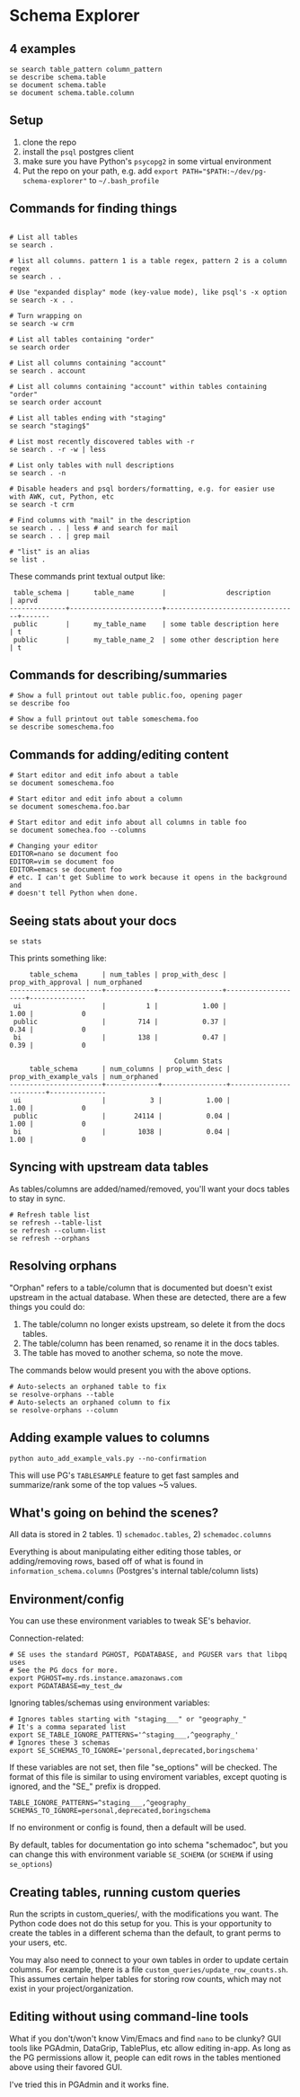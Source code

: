 # Schema Explorer

## 4 examples

```
se search table_pattern column_pattern
se describe schema.table
se document schema.table
se document schema.table.column
```

## Setup

1. clone the repo
2. install the `psql` postgres client
3. make sure you have Python's `psycopg2` in some virtual environment
4. Put the repo on your path, e.g. add `export PATH="$PATH:~/dev/pg-schema-explorer"` to `~/.bash_profile`

## Commands for finding things

```

# List all tables
se search .

# list all columns. pattern 1 is a table regex, pattern 2 is a column regex
se search . .

# Use "expanded display" mode (key-value mode), like psql's -x option
se search -x . .

# Turn wrapping on
se search -w crm

# List all tables containing "order"
se search order

# List all columns containing "account"
se search . account

# List all columns containing "account" within tables containing "order"
se search order account

# List all tables ending with "staging"
se search "staging$"

# List most recently discovered tables with -r
se search . -r -w | less

# List only tables with null descriptions
se search . -n

# Disable headers and psql borders/formatting, e.g. for easier use with AWK, cut, Python, etc
se search -t crm

# Find columns with "mail" in the description
se search . . | less # and search for mail
se search . . | grep mail

# "list" is an alias
se list .

```

These commands print textual output like:

```
 table_schema |      table_name       |               description       | aprvd
--------------+-----------------------+---------------------------------+-------
 public       |      my_table_name    | some table description here     | t
 public       |      my_table_name_2  | some other description here     | t
```

## Commands for describing/summaries

```
# Show a full printout out table public.foo, opening pager
se describe foo

# Show a full printout out table someschema.foo
se describe someschema.foo
```

## Commands for adding/editing content

```
# Start editor and edit info about a table
se document someschema.foo

# Start editor and edit info about a column
se document someschema.foo.bar

# Start editor and edit info about all columns in table foo
se document somechea.foo --columns

# Changing your editor
EDITOR=nano se document foo
EDITOR=vim se document foo
EDITOR=emacs se document foo
# etc. I can't get Sublime to work because it opens in the background and
# doesn't tell Python when done.
```

## Seeing stats about your docs

```
se stats
```

This prints something like:

```
     table_schema      | num_tables | prop_with_desc | prop_with_approval | num_orphaned
-----------------------+------------+----------------+--------------------+--------------
 ui                    |          1 |           1.00 |               1.00 |            0
 public                |        714 |           0.37 |               0.34 |            0
 bi                    |        138 |           0.47 |               0.39 |            0

                                         Column Stats
     table_schema      | num_columns | prop_with_desc | prop_with_example_vals | num_orphaned
-----------------------+-------------+----------------+------------------------+--------------
 ui                    |           3 |           1.00 |                   1.00 |            0
 public                |       24114 |           0.04 |                   1.00 |            0
 bi                    |        1038 |           0.04 |                   1.00 |            0
```

## Syncing with upstream data tables

As tables/columns are added/named/removed, you'll want your docs tables to stay in sync.

```
# Refresh table list
se refresh --table-list
se refresh --column-list
se refresh --orphans
```

## Resolving orphans

"Orphan" refers to a table/column that is documented but doesn't exist upstream in the actual database.
When these are detected, there are a few things you could do:

1. The table/column no longer exists upstream, so delete it from the docs tables.
2. The table/column has been renamed, so rename it in the docs tables.
3. The table has moved to another schema, so note the move.

The commands below would present you with the above options.

```
# Auto-selects an orphaned table to fix
se resolve-orphans --table
# Auto-selects an orphaned column to fix
se resolve-orphans --column
```

## Adding example values to columns

```
python auto_add_example_vals.py --no-confirmation
```

This will use PG's `TABLESAMPLE` feature to get fast samples and summarize/rank some of the top
values ~5 values.

## What's going on behind the scenes?

All data is stored in 2 tables. 1) `schemadoc.tables`, 2) `schemadoc.columns`

Everything is about manipulating either editing those tables, or adding/removing rows, based off
of what is found in `information_schema.columns` (Postgres's internal table/column lists)

## Environment/config

You can use these environment variables to tweak SE's behavior.

Connection-related:

```
# SE uses the standard PGHOST, PGDATABASE, and PGUSER vars that libpq uses
# See the PG docs for more.
export PGHOST=my.rds.instance.amazonaws.com
export PGDATABASE=my_test_dw
```

Ignoring tables/schemas using environment variables:

```
# Ignores tables starting with "staging___" or "geography_"
# It's a comma separated list
export SE_TABLE_IGNORE_PATTERNS='^staging___,^geography_'
# Ignores these 3 schemas
export SE_SCHEMAS_TO_IGNORE='personal,deprecated,boringschema'
```

If these variables are not set, then file "se_options" will be checked.
The format of this file is similar to using enviroment variables, except quoting is ignored,
and the "SE_" prefix is dropped.

```
TABLE_IGNORE_PATTERNS=^staging___,^geography_
SCHEMAS_TO_IGNORE=personal,deprecated,boringschema
```

If no environment or config is found, then a default will be used.

By default, tables for documentation go into schema "schemadoc", but you can change this with
environment variable `SE_SCHEMA` (or `SCHEMA` if using `se_options`)

## Creating tables, running custom queries

Run the scripts in custom_queries/, with the modifications you want. The Python
code does not do this setup for you. This is your opportunity to create the tables in
a different schema than the default, to grant perms to your users, etc.

You may also need to connect to your own tables in order to update certain columns.
For example, there is a file `custom_queries/update_row_counts.sh`. This assumes certain
helper tables for storing row counts, which may not exist in your project/organization.

## Editing without using command-line tools

What if you don't/won't know Vim/Emacs and find `nano` to be clunky? GUI tools
like PGAdmin, DataGrip, TablePlus, etc allow editing in-app. As long as the PG
permissions allow it, people can edit rows in the tables mentioned above using
their favored GUI.

I've tried this in PGAdmin and it works fine.
